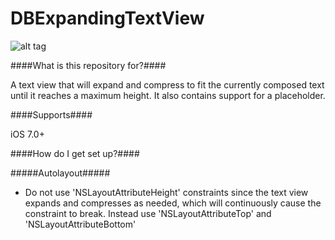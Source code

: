 # DBExpandingTextView

![alt tag](https://cloud.githubusercontent.com/assets/5367914/6086799/9acf5ae4-ae12-11e4-90ca-9bb60f5854cd.png)

####What is this repository for?####

A text view that will expand and compress to fit the currently composed text until it reaches a
maximum height. It also contains support for a placeholder.

####Supports####

iOS 7.0+

####How do I get set up?####

#####Autolayout#####
- Do not use 'NSLayoutAttributeHeight' constraints since the text view expands and compresses as needed, which will continuously cause the constraint to break. Instead use 'NSLayoutAttributeTop' and 'NSLayoutAttributeBottom'



